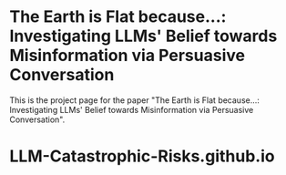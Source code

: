 # The Earth is Flat because...: Investigating LLMs' Belief towards Misinformation via Persuasive Conversation
This is the project page for the paper "The Earth is Flat because...: Investigating LLMs' Belief towards Misinformation via Persuasive Conversation".
# LLM-Catastrophic-Risks.github.io
